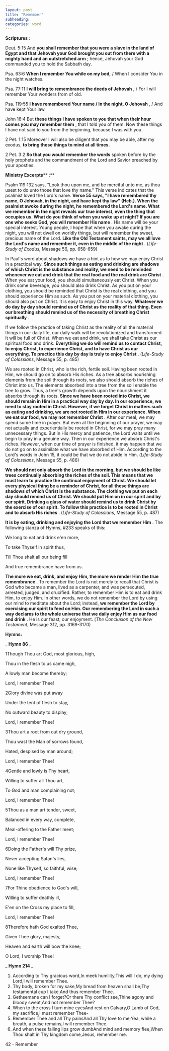 ```yaml
---
layout: post
title: "Remember"
subheading:
categories: word
---
```


**Scriptures** :

Deut. 5:15 And **you shall remember that you were a slave in the land of Egypt and that Jehovah your God brought you out from there with a mighty hand and an outstretched arm** ; hence, Jehovah your God commanded you to hold the Sabbath day.

Psa. 63:6 **When I remember You while on my bed,** / When I consider You in the night watches.

Psa. 77:11 **I will bring to remembrance the deeds of Jehovah** , / For I will remember Your wonders from of old.

Psa. 119:55 **I have remembered Your name / In the night, O Jehovah** , / And have kept Your law.

John 16:4 But **these things I have spoken to you that when their hour comes you may remember them** , that I told you of them. Now these things I have not said to you from the beginning, because I was with you.

2 Pet. 1:15 Moreover I will also be diligent that you may be able, after my exodus, **to bring these things to mind at all times.**

2 Pet. 3:2 **So that you would remember the words** spoken before by the holy prophets and the commandment of the Lord and Savior preached by your apostles.

**Ministry Excerpts**** :**

Psalm 119:132 says, "Look thou upon me, and be merciful unto me, as thou usest to do unto those that love thy name." This verse indicates that the psalmist loved the Lord's name. **Verse 55 says, "I have remembered thy name, O Jehovah, in the night, and have kept thy law" (Heb.). When the psalmist awoke during the night, he remembered the Lord's name. What we remember in the night reveals our true interest, even the thing that occupies us. What do you think of when you wake up at night? If you are one who seeks God, you will remember His name** . His name will be your special interest. Young people, I hope that when you awake during the night, you will not dwell on worldly things, but will remember the sweet, precious name of the Lord. **Like the Old Testament saints, may we all love the Lord's name and remember it, even in the middle of the night** . (_Life-Study of Exodus,_ Message 56, pp. 658-659)

In Paul's word about shadows we have a hint as to how we may enjoy Christ in a practical way. **Since such things as eating and drinking are shadows of which Christ is the substance and reality, we need to be reminded whenever we eat and drink that the real food and the real drink are Christ** . When you eat your food, you should simultaneously eat Christ. When you drink some beverage, you should also drink Christ. As you put on your clothing, you should be reminded that Christ is the real clothing, and you should experience Him as such. As you put on your material clothing, you should also put on Christ. It is easy to enjoy Christ in this way. **Whatever we do day by day should remind us of Christ as the reality of that thing. Even our breathing should remind us of the necessity of breathing Christ spiritually** .

If we follow the practice of taking Christ as the reality of all the material things in our daily life, our daily walk will be revolutionized and transformed. It will be full of Christ. When we eat and drink, we shall take Christ as our spiritual food and drink. **Everything we do will remind us to contact Christ, to enjoy Christ, to experience Christ, and to have Christ as our everything. To practice this day by day is truly to enjoy Christ** . (_Life-Study of Colossians_, Message 55, p. 485)

We are rooted in Christ, who is the rich, fertile soil. Having been rooted in Him, we should go on to absorb His riches. As a tree absorbs nourishing elements from the soil through its roots, we also should absorb the riches of Christ into us. The elements absorbed into a tree from the soil enable the tree to grow. Thus, a tree's growth depends upon the nourishment it absorbs through its roots. **Since we have been rooted into Christ, we should remain in Him in a practical way day by day. In our experience, we need to stay rooted in Christ. However, if we forget Christ in matters such as eating and drinking, we are not rooted in Him in our experience. When we eat our food, we may not remember Christ** . After our meal, we may spend some time in prayer. But even at the beginning of our prayer, we may not actually and experientially be rooted in Christ, for we may pray many unnecessary things. But in His mercy and patience, the Lord waits until we begin to pray in a genuine way. Then in our experience we absorb Christ's riches. However, when our time of prayer is finished, it may happen that we do not go on to assimilate what we have absorbed of Him. According to the Lord's words in John 15, it could be that we do not abide in Him. (_Life-Study of Colossians_, Message 55, p. 486)

**We should not only absorb the Lord in the morning, but we should be like trees continually absorbing the riches of the soil. This means that we must learn to practice the continual enjoyment of Christ. We should let every physical thing be a reminder of Christ, for all these things are shadows of which Christ is the substance. The clothing we put on each day should remind us of Christ. We should put Him on in our spirit and by our spirit. Drinking a glass of water should remind us to drink Christ by the exercise of our spirit. To follow this practice is to be rooted in Christ and to absorb His riches** . (_Life-Study of Colossians_, Message 55, p. 487)

**It is by eating, drinking and enjoying the Lord that we remember Him** . The following stanza of Hymns, #233 speaks of this:

We long to eat and drink e'en more,

To take Thyself in spirit thus,

Till Thou shalt all our being fill

And true remembrance have from us.

**The more we eat, drink, and enjoy Him, the more we render Him the true remembrance** . To remember the Lord is not merely to recall that Christ is God who became a man, lived as a carpenter, and was persecuted, arrested, judged, and crucified. Rather, to remember Him is to eat and drink Him, to enjoy Him. In other words, we do not remember the Lord by using our mind to meditate about the Lord; instead, **we remember the Lord by exercising our spirit to feed on Him. Our remembering the Lord in such a way declares to the whole universe that we daily enjoy Him as our food and drink** . He is our feast, our enjoyment. (_The Conclusion of the New Testament_, Message 312, pp. 3169-3170)

**Hymns:**

_ **Hymn 86** _

1Though Thou art God, most glorious, high,

Thou in the flesh to us came nigh,

A lowly man become thereby;

Lord, I remember Thee!

2Glory divine was put away

Under the tent of flesh to stay,

No outward beauty to display;

Lord, I remember Thee!

3Thou art a root from out dry ground,

Thou wast the Man of sorrows found,

Hated, despised by man around;

Lord, I remember Thee!

4Gentle and lowly is Thy heart,

Willing to suffer all Thou art,

To God and man complaining not;

Lord, I remember Thee!

5Thou as a man art tender, sweet,

Balanced in every way, complete,

Meal-offering to the Father meet;

Lord, I remember Thee!

6Doing the Father's will Thy prize,

Never accepting Satan's lies,

None like Thyself, so faithful, wise;

Lord, I remember Thee!

7For Thine obedience to God's will,

Willing to suffer deathly ill,

E'en on the Cross my place to fill,

Lord, I remember Thee!

8Therefore hath God exalted Thee,

Given Thee glory, majesty,

Heaven and earth will bow the knee;

O Lord, I worship Thee!

_ **Hymn 214** _

1. According to Thy gracious word,In meek humility,This will I do, my dying Lord,I will remember Thee.
2. Thy body, broken for my sake,My bread from heaven shall be;Thy testamental cup I take,And thus remember Thee.
3. Gethsemane can I forget?Or there Thy conflict see,Thine agony and bloody sweat,And not remember Thee?
4. When to the cross I turn mine eyesAnd rest on Calvary,O Lamb of God, my sacrifice,I must remember Thee-
5. Remember Thee and all Thy painsAnd all Thy love to me;Yea, while a breath, a pulse remains,I will remember Thee.
6. And when these failing lips grow dumbAnd mind and memory flee,When Thou shalt in Thy kingdom come,Jesus, remember me.

42 - Remember
